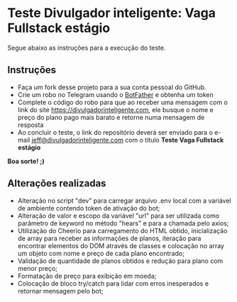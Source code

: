# Teste Divulgador inteligente: Vaga Fullstack estágio

Segue abaixo as instruções para a execução do teste.

## Instruções

- Faça um fork desse projeto para a sua conta pessoal do GitHub.
- Crie um robo no Telegram usando o [BotFather](https://t.me/BotFather) e obtenha um token
- Complete o código do robo para que ao receber uma mensagem com o link do site https://divulgadorinteligente.com, ele busque o nome e preço do plano pago mais barato e retorne numa mensagem de resposta
- Ao concluir o teste, o link do repositório deverá ser enviado para o e-mail jeff@divulgadorinteligente.com com o título **Teste Vaga Fullstack estágio**

**Boa sorte! ;)**

## Alterações realizadas

- Alteração no script "dev" para carregar arquivo .env local com a variável de ambiente contendo token de ativação do bot;
- Alteração de valor e escopo da variável "url" para ser utilizada como parâmetro de keyword no método "hears" e para a chamada pelo axios;
- Utilização do Cheerio para carregamento do HTML obtido, inicialização de array para receber as informações de planos, iteração para encontrar elementos do DOM através de classes e colocação no array um objeto com nome e preço de cada plano encontrado;
- Validação de quantidade de planos obtidos e redução para plano com menor preço;
- Formatação de preço para exibição em moeda;
- Colocação de bloco try/catch para lidar com erros inesperados e retornar mensagem pelo bot;
